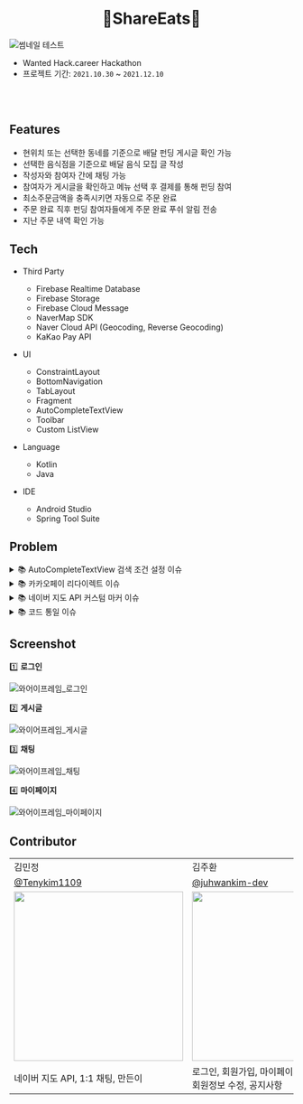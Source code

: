 <h1 align="center">
    <br> 🍲ShareEats🍲
</h1>

![썸네일 테스트](https://user-images.githubusercontent.com/76620764/145583547-cc74c765-eb7d-420a-9dc1-fc3706dc6931.png)

- Wanted Hack.career Hackathon
- 프로젝트 기간: `2021.10.30` ~ `2021.12.10`

<br>
<br>

## Features
- 현위치 또는 선택한 동네를 기준으로 배달 펀딩 게시글 확인 가능
- 선택한 음식점을 기준으로 배달 음식 모집 글 작성
- 작성자와 참여자 간에 채팅 가능
- 참여자가 게시글을 확인하고 메뉴 선택 후 결제를 통해 펀딩 참여
- 최소주문금액을 충족시키면 자동으로 주문 완료
- 주문 완료 직후 펀딩 참여자들에게 주문 완료 푸쉬 알림 전송
- 지난 주문 내역 확인 가능

## Tech
- Third Party
  - Firebase Realtime Database
  - Firebase Storage
  - Firebase Cloud Message
  - NaverMap SDK
  - Naver Cloud API (Geocoding, Reverse Geocoding)
  - KaKao Pay API

- UI
  - ConstraintLayout
  - BottomNavigation
  - TabLayout
  - Fragment
  - AutoCompleteTextView
  - Toolbar
  - Custom ListView

- Language
  - Kotlin
  - Java
 
- IDE
  - Android Studio
  - Spring Tool Suite


## Problem

<details markdown="1">
<summary> 📚 AutoCompleteTextView 검색 조건 설정 이슈</summary>
<br>
<br>

```
override fun getFilter(): Filter {
        return object : Filter() {
            override fun performFiltering(p0: CharSequence?): FilterResults {
                val queryString = p0?.toString()

                Log.d(TAG, "performFiltering: ${queryString}")

                var filterResults = FilterResults()
                filterResults.values = if (queryString == null || queryString.isEmpty())
                    postList
                else
                    postList.filter {
                        it.title.contains(queryString) || it.content.contains(queryString) || it.place.contains(queryString)
                    }
                return filterResults
            }

            override fun publishResults(p0: CharSequence?, p1: FilterResults?) {
                mList = p1!!.values as MutableList<Post>
                notifyDataSetChanged()
            }

        }
    }
```
AutoCompleteTextView를 사용하면서 키워드에 따라 검색 결과를 다르게 보여주도록 검색 조건을 설정하는데 어려움을 겪음
AutoCompleteTextView의 리스트에 보여줄 커스텀 어댑터를 작성하면서 Filterable 인터페이스를 사용하여 getFilter 함수를 오버라이딩
getFilter 함수 내에 검색 조건을 설정하여 해당 조건에 충족하는 키워드 기준으로 검색 결과 리스트를 반환하는 형식으로 

<br>

</details>

<details markdown="2">
<summary> 📚 카카오페이 리다이렉트 이슈</summary>
<br>
<br>

```
val readyResponse = Response.Listener<String> { response ->
    Log.d(TAG, "readyResponse: $response")

    var parser = JsonParser()
    var element = parser.parse(response)

    var url = element.asJsonObject.get("next_redirect_pc_url").asString
    var tid = element.asJsonObject.get("tid").asString

    Log.d(TAG, "url: $url")
    Log.d(TAG, "tid: $tid")
    
    webView.loadUrl(url)
    tidPin = tid
}
```
카카오페이 api 개발 중 웹뷰를 띄워 redirect_moblie_url 로 앱에서 자체적으로 카카오페이 결제를 수행하도록 설계를 했으나,   
제대로 넘어가지 못하고 pg_token을 가져오지 못함   
하여, redirect_pc_url로 수정하여 웹에서 카카오페이를 사용할 때 사용하는 qr 결제 또는 메시지 결제로 대체

<br>

</details>
    
<details markdown="3">
<summary> 📚 네이버 지도 API 커스텀 마커 이슈</summary>    
<br>
<br>
    
```
var storeName = ""

// 매장 이름 가져오는 비동기 코드 내에서 marker 설정
storeRef.child(storeId).child("name").get().addOnSuccessListener {
    val res = GeocodeService().getGeocode(location, getGeocodeCallback())

    Log.d(TAG, "title = $title, storeId = $storeId")
    res.observe(viewLifecycleOwner, { res ->

        executor.execute {
            storeName = it.getValue<String>()!!
            Log.d(TAG, "storeName = $storeName")

            infoWindow = InfoWindow()

            // BackgroundThread에서 마커 정보 초기화
            repeat(1) {
                val post = snapshot.getValue<Post>()
                Log.d(TAG, "post = $post")
                hashMap.put("${post!!.postId}", post)

                for (address in res.addresses) {
                    Log.d(TAG, "store_value = $storeName")
                    Log.d(TAG, "도로명주소 = ${address.roadAddress}")

                    val marker = Marker()
                    marker.position = LatLng(address.y, address.x)
                    marker.icon = MarkerIcons.RED
                    marker.onClickListener = markerListener
                    marker.tag = "제목: $title \n주문 매장: $storeName"
                    marker.subCaptionText = "$postId"

                    placeMarkers += marker
                    placeInfoList += MarkerInfo(marker, title, storeName)
                }
            }

            handler.post {
                infoWindow.adapter = object : InfoWindow.DefaultTextAdapter(requireContext()) {
                    override fun getText(infoWindow: InfoWindow): CharSequence {
                        return infoWindow.marker?.tag as CharSequence ?: ""
                    }
                }

                // MainThread에서 지도에 마커 표시
                placeInfoList.forEach { markerInfo ->
                    run {
                        markerInfo.marker.map = naverMap
                        Log.d(TAG, "title = ${markerInfo.title}, store = ${markerInfo.storeName}")
                        infoWindow.open(markerInfo.marker)
                        infoWindow.onClickListener = object : Overlay.OnClickListener {
                            override fun onClick(p0: Overlay): Boolean {
                                val infoWindow = p0 as InfoWindow

                                Log.d(TAG, "${infoWindow.marker!!.subCaptionText} clicked.")
                                Log.d(TAG, "${hashMap.get(infoWindow.marker!!.subCaptionText)}")

                                // intent로 게시글 id를 넘겨줌.
                                val intent = Intent(requireContext(), PostInfoActivity::class.java)
                                intent.putExtra("postId", infoWindow.marker!!.subCaptionText.toInt())
                                startActivity(intent)
                                return false
                            }
                        }
                    }
                }

                Log.d(TAG, "place size = ${placeMarkers.size}")
                Log.d(TAG, "info size = ${placeInfoList.size}")
            }
        }
    })
}
    
```    
    
네이버 지도 API 개발 중 커스텀 마커에 매장 이름이 표시되지 않는 이슈가 있었음.
원인은 background thread에서 데이터를 받아오고 main thread에서 ui 처리를 하도록 설계했으나 firebase는 자체적인 비동기 루프를 가지고 있어 thread와 따로 움직였기 때문.
따라서 firebase 비동기 루프 내에서 background와 main을 나눠서 처리하여 이슈 해결.
    
<br>
    
</details>
    
    
<details markdown="4">
<summary> 📚 코드 통일 이슈 </summary>
<br>
<br>

```
📦 com.sharedwanted.shareeats
 ┣ 📂 config
 ┃ ┗ 📜 ApplicationClass
 ┣ 📂 database
 ┣ 📂 service
 ┣ 📂 src
 ┃ ┗ 📂 api
 ┃ ┗ 📂 main
 ┃ ┗ 📂 splash
 ┣ 📂 util
 ┃ ┗ 📜 SharedPreferencesUtil
```

각자 생각하는 구조를 통일하기 위해 전체적으로 템플릿화 시켜서 개발을 시작함

```
<?xml version="1.0" encoding="utf-8"?>
<resources>
    <!-- margin 값 -->
    <dimen name="activity_margin_32dp">32dp</dimen>
    <dimen name="activity_margin_16dp">16dp</dimen>
    <dimen name="activity_margin_8dp">8dp</dimen>
    <dimen name="appbar_margin_54dp">54dp</dimen>

    <!-- 폰트 크기 값 -->
    <dimen name="appbar_text_size_18sp">18sp</dimen>
    <dimen name="header_text_size_16sp">16sp</dimen>
    <dimen name="body_text_size_14sp">14sp</dimen>
    <dimen name="explain_text_size_10sp">10sp</dimen>
</resources>
```

사이즈 기준 없이 제 각각으로 UI를 제작하다 보니 전체적인 통일성이 떨어짐 <br>
이를 해결하기 위해 dimens, themes 등 값을 적극 활용하였으며 <br>
더불어 수정사항이 생겼을 시 유지 보수가 간편해진다는 것을 깨달음


<br>

</details>

## Screenshot

1️⃣ **로그인**

![와어이프레임_로그인](https://user-images.githubusercontent.com/76620764/145572789-9a08a954-d013-4f92-b4ba-b60773a08f2b.jpg)
<br>

2️⃣ **게시글**

![와이어프레임_게시글](https://user-images.githubusercontent.com/76620764/145572911-2acfd1c3-c3f2-486b-a171-e75d40bf4f63.jpg)
<br>

3️⃣ **채팅**

![와어이프레임_채팅](https://user-images.githubusercontent.com/76620764/145572935-1a1324c2-c700-4c77-bcf8-155949b0317d.jpg)
<br>

4️⃣ **마이페이지**

![와어이프레임_마이페이지](https://user-images.githubusercontent.com/76620764/145572953-9050a6b2-768d-4b51-b494-5d9223e9310a.jpg)
<br>

## Contributor
<table class="tg">
<tbody>
    <tr>
        <td>김민정</td>
        <td>김주환</td>
        <td>나요셉</td>
        <td>백동열</td>
    </tr>
    <tr>
        <td><a href="https://github.com/Tenykim1109">@Tenykim1109</a></td>
        <td><a href="https://github.com/juhwankim-dev">@juhwankim-dev</a></td>
        <td><a href="https://github.com/JosephNaa">@JosephNaa</a></td>
        <td><a href="https://github.com/micro155">@micro155</a></td>
    </tr>
    <tr>
        <td><img src="https://avatars.githubusercontent.com/u/48265915?v=4" width="300px"/></td>
        <td><img src="https://user-images.githubusercontent.com/76620764/145577637-1cb20f92-d076-4e3f-91d4-9719a1621542.jpg"  width="300px"/></td>
        <td><img src="https://avatars.githubusercontent.com/u/17241871?v=4"  width="300px"/></td>
        <td><img src="https://avatars.githubusercontent.com/u/69238456?s=400&u=849688e4a8675e363dc45a29b8d3e1cb6d468a01&v=4"  width="300px"/></td>
    </tr>
    <tr>
        <td>네이버 지도 API, 1:1 채팅, 만든이</td>
        <td>로그인, 회원가입, 마이페이지<br>회원정보 수정, 공지사항</td>
        <td>카드정보 저장, 결제하기<br>카카오페이 API</td>
        <td>게시글 작성, 게시글 목록, 게시글 검색, 참여하기</td>
    </tr>
</tbody>
</table>

